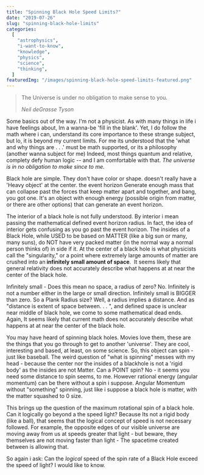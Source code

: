 ```yaml
---
title: "Spinning Black Hole Speed Limits?"
date: "2019-07-26"
slug: "spinning-black-hole-limits"
categories:
  [
    "astrophysics",
    "i-want-to-know",
    "knowledge",
    "physics",
    "science",
    "thinking",
  ]
featuredImg: "/images/spinning-black-hole-speed-limits-featured.png"
---
```


<!-- wp:quote -->
<blockquote class="wp-block-quote"><p>The Universe is under no obligation to make sense to you.</p><cite>Neil deGrasse Tyson<br></cite></blockquote>
<!-- /wp:quote -->

<!-- wp:paragraph {"dropCap":true} -->
<p class="has-drop-cap">Some basics out of the way.  I'm not a physicist. As with many things in life i have feelings about, Im a wanna-be 'fill in the blank'.  Yet, I do follow the math where i can, understand its core importance to these strange subject, but lo, it is beyond my current limits.  For me its understood that the 'what and why things are . . .' must be math supported, or its a philosophy (another wanna subject for me) Indeed, most things quantum and relative, complety defy human logic -- and I am comfortable with that. <em> The universe is in no obligation to make since to me.</em></p>
<!-- /wp:paragraph -->

<!-- wp:paragraph {"dropCap":true} -->
<p class="has-drop-cap">Black hole are simple. They don't have color or shape. doesn't really have a 'Heavy object' at the center. the event horizon   Generate enough mass that can collapse past the forces that keep matter apart and together, and bang, you got one. It's an object with enough energy (possible origin from matter, or there are other options) that can generate an event horizon. </p>
<!-- /wp:paragraph -->

<!-- wp:paragraph {"dropCap":true} -->
<p class="has-drop-cap">The interior of a black hole is not fully understood. By interior i mean passing the mathematical defined event horizon radius. In fact, the idea of interior gets confusing as you go past the event horizon.  The insides of a Black Hole, while USED to be based on MATTER (like a big sun or many, many suns), do NOT have very packed matter (in the normal way a normal person thinks of) in side if it.  At the center of a black hole is what physicists call the "singularity," or a point where extremely large amounts of matter are crushed into an<strong> infinitely small amount of space</strong>.&nbsp; It seems likely that general relativity does not accurately describe what happens at at near the center of the black hole.</p>
<!-- /wp:paragraph -->

<!-- wp:paragraph {"dropCap":true} -->
<p class="has-drop-cap">Infinitely small - Does this mean no space, a radius of zero? No. Infinitely is not a number either in the large or small direction. Infinitely small is BIGGER than zero.  So a Plank Radius size?   Well, a radius implies a distance. And as  "distance is extent of space between. . . ", and defined space is unclear near middle of  black hole, we come to some mathematical dead ends. Again,  It seems likely that current math does not accurately describe what happens at at near the center of the black hole.</p>
<!-- /wp:paragraph -->

<!-- wp:paragraph {"dropCap":true} -->
<p class="has-drop-cap">You may have heard of spinning black holes.  Movies love them, these are the things that you go through to get to another 'universe'.  They are cool, interesting and based, at least, on some science.  So, this object can spin - just like baseball. The weird question of "what is spinning" messes with my head - because the center nor the insides of a blackhole is not a 'rigid body' as the insides are not Matter.  Can a POINT spin?  No - it seems you need some distance to spin seems, to me. However rational energy (angular momentum)  can be there without a spin i suppose.  Angular Momentum without "something" spinning, just like i suppose a black hole is matter, with the matter squashed to 0 size. </p>
<!-- /wp:paragraph -->

<!-- wp:paragraph {"dropCap":true} -->
<p class="has-drop-cap">This brings up the question of the maximum rotational spin of a black hole. Can it logically go beyond a the speed light?  Because Its not a rigid body (like a ball), that seems that the logical concept of speed is not necessary followed.  For example, the opposite edges of our visible universe are moving away from us at speeds greater that light - but beware, they themselves are not moving faster than light - The spacetime created between is allowing that. </p>
<!-- /wp:paragraph -->

<!-- wp:paragraph {"dropCap":true,"fontSize":"medium"} -->
<p class="has-drop-cap has-medium-font-size">So again i ask: Can the <em>logical </em>speed of the spin rate of a Black Hole exceed the speed of light?  I would like to know.</p>
<!-- /wp:paragraph -->
